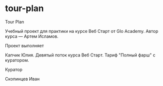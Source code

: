 # tour-plan

Tour Plan

Учебный проект для практики на курсе Веб Старт от Glo Academy. Автор курса — Артем Исламов.

Проект выполняет

Капчик Юлия. Девятый поток курса Веб Старт. Тариф "Полный фарш" с куратором.

Куратор

Скопинцев Иван
